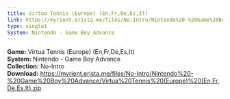 ```yaml
---
title: Virtua Tennis (Europe) (En,Fr,De,Es,It)
link: https://myrient.erista.me/files/No-Intro/Nintendo%20-%20Game%20Boy%20Advance/Virtua%20Tennis%20(Europe)%20(En,Fr,De,Es,It).zip
type: single1
System: Nintendo - Game Boy Advance
---
```

<b>Game:</b> Virtua Tennis (Europe) (En,Fr,De,Es,It)<br>
<b>System:</b> Nintendo - Game Boy Advance<br>
<b>Collection:</b> No-Intro<br>
<b>Download:</b> https://myrient.erista.me/files/No-Intro/Nintendo%20-%20Game%20Boy%20Advance/Virtua%20Tennis%20(Europe)%20(En,Fr,De,Es,It).zip